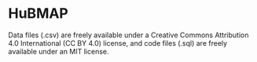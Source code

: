 # HuBMAP

Data files (.csv) are freely available under a Creative Commons Attribution 4.0 International (CC BY 4.0) license, and code files (.sql) are freely available under an MIT license.
